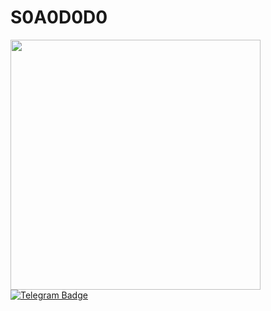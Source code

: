 # S0A0D0D0
<div id="header" aling="right">
<img src="https://i.giphy.com/media/v1.Y2lkPTc5MGI3NjExbGpwcjlyM3V6a3lmd2xkdHV2NzY5NDFkMTR4b2sydTd2Zmtzd3Y4NCZlcD12MV9pbnRlcm5hbF9naWZfYnlfaWQmY3Q9Zw/LMcB8XospGZO8UQq87/giphy.gif"  width="400"/>
</div>
<div id="badges">
<a href="https://t.me/s_a_d_do">
<img src="https://img.shields.io/badge/Telegram-blue?style=for-the-badge&logo=telegram&logoColor=white" alt="Telegram Badge" alt=""/>
</a>
</div>
